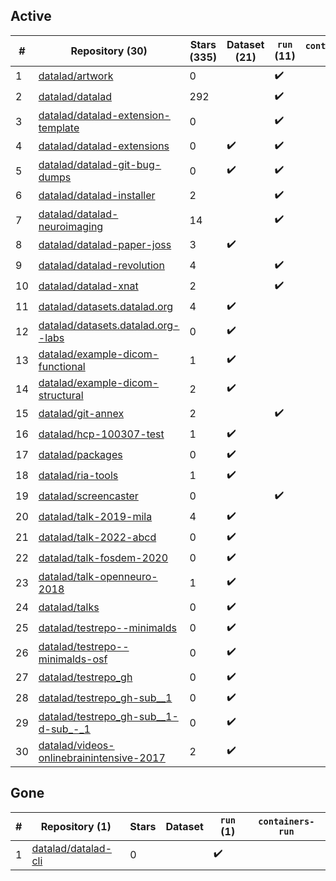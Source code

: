 ## Active
| # | Repository (30) | Stars (335) | Dataset (21) | `run` (11) | `containers-run` |
| --- | --- | --- | --- | --- | --- |
| 1 | [datalad/artwork](https://github.com/datalad/artwork) | 0 |  | :heavy_check_mark: |  |
| 2 | [datalad/datalad](https://github.com/datalad/datalad) | 292 |  | :heavy_check_mark: |  |
| 3 | [datalad/datalad-extension-template](https://github.com/datalad/datalad-extension-template) | 0 |  | :heavy_check_mark: |  |
| 4 | [datalad/datalad-extensions](https://github.com/datalad/datalad-extensions) | 0 | :heavy_check_mark: | :heavy_check_mark: |  |
| 5 | [datalad/datalad-git-bug-dumps](https://github.com/datalad/datalad-git-bug-dumps) | 0 | :heavy_check_mark: | :heavy_check_mark: |  |
| 6 | [datalad/datalad-installer](https://github.com/datalad/datalad-installer) | 2 |  | :heavy_check_mark: |  |
| 7 | [datalad/datalad-neuroimaging](https://github.com/datalad/datalad-neuroimaging) | 14 |  | :heavy_check_mark: |  |
| 8 | [datalad/datalad-paper-joss](https://github.com/datalad/datalad-paper-joss) | 3 | :heavy_check_mark: |  |  |
| 9 | [datalad/datalad-revolution](https://github.com/datalad/datalad-revolution) | 4 |  | :heavy_check_mark: |  |
| 10 | [datalad/datalad-xnat](https://github.com/datalad/datalad-xnat) | 2 |  | :heavy_check_mark: |  |
| 11 | [datalad/datasets.datalad.org](https://github.com/datalad/datasets.datalad.org) | 4 | :heavy_check_mark: |  |  |
| 12 | [datalad/datasets.datalad.org--labs](https://github.com/datalad/datasets.datalad.org--labs) | 0 | :heavy_check_mark: |  |  |
| 13 | [datalad/example-dicom-functional](https://github.com/datalad/example-dicom-functional) | 1 | :heavy_check_mark: |  |  |
| 14 | [datalad/example-dicom-structural](https://github.com/datalad/example-dicom-structural) | 2 | :heavy_check_mark: |  |  |
| 15 | [datalad/git-annex](https://github.com/datalad/git-annex) | 2 |  | :heavy_check_mark: |  |
| 16 | [datalad/hcp-100307-test](https://github.com/datalad/hcp-100307-test) | 1 | :heavy_check_mark: |  |  |
| 17 | [datalad/packages](https://github.com/datalad/packages) | 0 | :heavy_check_mark: |  |  |
| 18 | [datalad/ria-tools](https://github.com/datalad/ria-tools) | 1 | :heavy_check_mark: |  |  |
| 19 | [datalad/screencaster](https://github.com/datalad/screencaster) | 0 |  | :heavy_check_mark: |  |
| 20 | [datalad/talk-2019-mila](https://github.com/datalad/talk-2019-mila) | 4 | :heavy_check_mark: |  |  |
| 21 | [datalad/talk-2022-abcd](https://github.com/datalad/talk-2022-abcd) | 0 | :heavy_check_mark: |  |  |
| 22 | [datalad/talk-fosdem-2020](https://github.com/datalad/talk-fosdem-2020) | 0 | :heavy_check_mark: |  |  |
| 23 | [datalad/talk-openneuro-2018](https://github.com/datalad/talk-openneuro-2018) | 1 | :heavy_check_mark: |  |  |
| 24 | [datalad/talks](https://github.com/datalad/talks) | 0 | :heavy_check_mark: |  |  |
| 25 | [datalad/testrepo--minimalds](https://github.com/datalad/testrepo--minimalds) | 0 | :heavy_check_mark: |  |  |
| 26 | [datalad/testrepo--minimalds-osf](https://github.com/datalad/testrepo--minimalds-osf) | 0 | :heavy_check_mark: |  |  |
| 27 | [datalad/testrepo_gh](https://github.com/datalad/testrepo_gh) | 0 | :heavy_check_mark: |  |  |
| 28 | [datalad/testrepo_gh-sub__1](https://github.com/datalad/testrepo_gh-sub__1) | 0 | :heavy_check_mark: |  |  |
| 29 | [datalad/testrepo_gh-sub__1-d-sub_-_1](https://github.com/datalad/testrepo_gh-sub__1-d-sub_-_1) | 0 | :heavy_check_mark: |  |  |
| 30 | [datalad/videos-onlinebrainintensive-2017](https://github.com/datalad/videos-onlinebrainintensive-2017) | 2 | :heavy_check_mark: |  |  |

## Gone
| # | Repository (1) | Stars | Dataset | `run` (1) | `containers-run` |
| --- | --- | --- | --- | --- | --- |
| 1 | [datalad/datalad-cli](https://github.com/datalad/datalad-cli) | 0 |  | :heavy_check_mark: |  |
